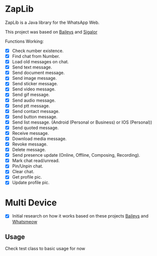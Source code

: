 # ZapLib

ZapLib is a Java library for the WhatsApp Web.

This project was based on [Baileys] and [Sigalor]

Functions Working:

- [x] Check number existence.
- [x] Find chat from Number.
- [x] Load old messages on chat.
- [x] Send text message.
- [x] Send document message.
- [x] Send image message.
- [x] Send sticker message.
- [x] Send video message.
- [x] Send gif message.
- [x] Send audio message.
- [x] Send ptt message.
- [x] Send contact message.
- [x] Send button message.
- [x] Send list message. (Android (Personal or Business) or IOS (Personal))
- [x] Send quoted message.
- [x] Receive message.
- [x] Download media message.
- [x] Revoke message.
- [x] Delete message.
- [x] Send presence update (Online, Offline, Composing, Recording).
- [x] Mark chat read/unread.
- [x] Pin/Unpin chat.
- [x] Clear chat.
- [x] Get profile pic.
- [x] Update profile pic.

# Multi Device

- [x] Initial research on how it works based on these projects [Baileys] and [Whatsmeow]

[Baileys]: https://github.com/adiwajshing/Baileys

[Sigalor]: https://github.com/sigalor/whatsapp-web-reveng

[Whatsmeow]: https://github.com/tulir/whatsmeow

## Usage

Check test class to basic usage for now